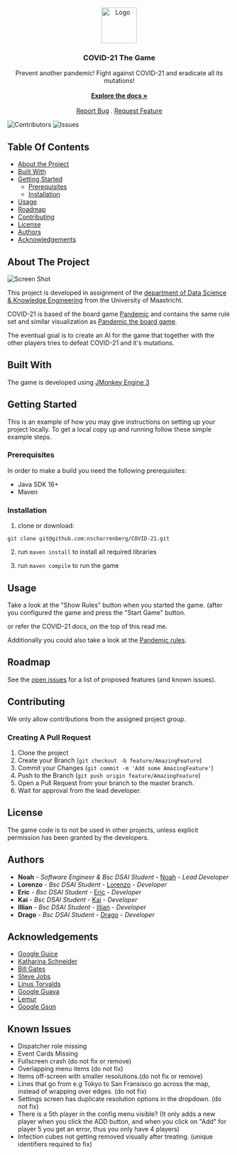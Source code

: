 <br/>
<p align="center">
  <a href="https://github.com/nscharrenberg/COVID-21">
    <img src="https://www.childcareaware.org/wp-content/uploads/2020/03/EmergencyPrep-Pandemic.png" alt="Logo" width="80" height="80">
  </a>

  <h3 align="center">COVID-21 The Game</h3>

  <p align="center">
    Prevent another pandemic! Fight against COVID-21 and eradicate all its mutations!
    <br/>
    <br/>
    <a href="https://github.com/nscharrenberg/COVID-21/wiki"><strong>Explore the docs »</strong></a>
    <br/>
    <br/>
    <a href="https://github.com/nscharrenberg/COVID-21/issues/new?assignees=&labels=bug&template=bug_report.md&title=%5BBUG%5D">Report Bug</a>
    .
    <a href="https://github.com/nscharrenberg/COVID-21/issues/new?assignees=&labels=enhancement&template=feature_request.md&title=%5BFEATURE%5D">Request Feature</a>
  </p>
</p>

![Contributors](https://img.shields.io/github/contributors/nscharrenberg/COVID-21?color=dark-green) ![Issues](https://img.shields.io/github/issues/nscharrenberg/COVID-21) 

## Table Of Contents

* [About the Project](#about-the-project)
* [Built With](#built-with)
* [Getting Started](#getting-started)
  * [Prerequisites](#prerequisites)
  * [Installation](#installation)
* [Usage](#usage)
* [Roadmap](#roadmap)
* [Contributing](#contributing)
* [License](#license)
* [Authors](#authors)
* [Acknowledgements](#acknowledgements)

## About The Project

![Screen Shot](https://raw.githubusercontent.com/nscharrenberg/COVID-21/master/preview.png)

This project is developed in assignment of the [department of Data Science & Knowledge Engineering](https://www.maastrichtuniversity.nl/education/bachelor/data-science-and-artificial-intelligence) from the University of Maastricht.

COVID-21 is based of the board game [Pandemic](https://www.zmangames.com/en/games/pandemic/) and contains the same rule set and similar visualization as [Pandemic the board game](https://www.zmangames.com/en/games/pandemic/).

The eventual goal is to create an AI for the game that together with the other players tries to defeat COVID-21 and it's mutations.

## Built With

The game is developed using [JMonkey Engine 3](https://wiki.jmonkeyengine.org)

## Getting Started

This is an example of how you may give instructions on setting up your project locally.
To get a local copy up and running follow these simple example steps.

### Prerequisites

In order to make a build you need the following prerequisites:

* Java SDK 16+
* Maven

### Installation

1. clone or download: 
``` 
git clone git@github.com:nscharrenberg/COVID-21.git
```

2. run `maven install` to install all required libraries

3. run `maven compile` to run the game



## Usage

Take a look at the "Show Rules" button when you started the game. (after you configured the game and press the "Start Game" button.

or refer the COVID-21 docs, on the top of this read me.

Additionally you could also take a look at the [Pandemic rules](https://images.zmangames.com/filer_public/53/ed/53edbee8-adfb-4715-899f-dd381e1420d7/zm7101_rules_web.pdf).

## Roadmap

See the [open issues](https://github.com/nscharrenberg/COVID-21/issues) for a list of proposed features (and known issues).

## Contributing

We only allow contributions from the assigned project group.

### Creating A Pull Request

1. Clone the project
2. Create your Branch (`git checkout -b feature/AmazingFeature`)
3. Commit your Changes (`git commit -m 'Add some AmazingFeature'`)
4. Push to the Branch (`git push origin feature/AmazingFeature`)
5. Open a Pull Request from your branch to the master branch.
6. Wait for approval from the lead developer.

## License

The game code is to not be used in other projects, unless explicit permission has been granted by the developers.

## Authors

* **Noah** - *Software Engineer & Bsc DSAI Student* - [Noah](https://nscharrenberg.nl) - *Lead Developer*
* **Lorenzo** - *Bsc DSAI Student* - [Lorenzo](https://github.com/Lozzio99) - *Developer*
* **Eric** - *Bsc DSAI Student* - [Eric](https://github.com/Wei17083) - *Developer*
* **Kai** - *Bsc DSAI Student* - [Kai](https://github.com/KaiK-Um) - *Developer*
* **Illian** - *Bsc DSAI Student* - [Illian](https://github.com/SuleymanIII) - *Developer*
* **Drago** - *Bsc DSAI Student* - [Drago](https://github.com/DragoStoyanovDKE) - *Developer*

## Acknowledgements

* [Google Guice](https://github.com/google/guice)
* [Katharina Schneider](#)
* [Bill Gates](https://nl.wikipedia.org/wiki/Bill_Gates)
* [Steve Jobs](https://nl.wikipedia.org/wiki/Steve_Jobs)
* [Linus Torvalds](https://nl.wikipedia.org/wiki/Linus_Torvalds)
* [Google Guava](https://github.com/google/guava)
* [Lemur](https://github.com/jMonkeyEngine-Contributions/Lemur)
* [Google Gson](https://github.com/google/gson)

## Known Issues

* Dispatcher role missing
* Event Cards Missing
* Fullscreen crash (do not fix or remove)
* Overlapping menu items (do not fix)
* Items off-screen with smaller resolutions.(do not fix or remove)
* Lines that go from e.g Tokyo to San Fransisco go across the map, instead of wrapping over edges. (do not fix)
* Settings screen has duplicate resolution options in the dropdown. (do not fix)
* There is a 5th player in the config menu visible? (It only adds a new player when you click the ADD button, and when you click on "Add" for player 5 you get an error, thus you only have 4 players)
* Infection cubes not getting removed visually after treating. (unique identifiers required to fix)
